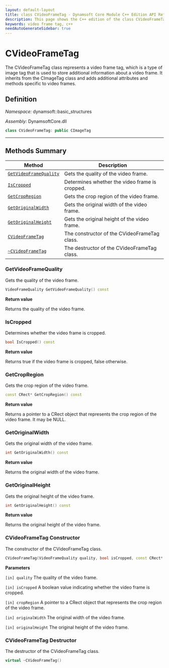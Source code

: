 ```yaml
---
layout: default-layout
title: class CVideoFrameTag - Dynamsoft Core Module C++ Edition API Reference
description: This page shows the C++ edition of the class CVideoFrameTag in Dynamsoft Core Module.
keywords: video frame tag, c++
needAutoGenerateSidebar: true
---
```


# CVideoFrameTag

The CVideoFrameTag class represents a video frame tag, which is a type of image tag that is used to store additional information about a video frame. It inherits from the CImageTag class and adds additional attributes and methods specific to video frames.

## Definition

*Namespace:* dynamsoft::basic_structures

*Assembly:* DynamsoftCore.dll

```cpp
class CVideoFrameTag: public CImageTag 
```

---

## Methods Summary

| Method               | Description |
|----------------------|-------------|
| [`GetVideoFrameQuality`](#getvideoframequality) | Gets the quality of the video frame.|
| [`IsCropped`](#iscropped) | Determines whether the video frame is cropped. |
| [`GetCropRegion`](#getcropregion) | Gets the crop region of the video frame. |
| [`GetOriginalWidth`](#getoriginalwidth) | Gets the original width of the video frame. |
| [`GetOriginalHeight`](#getoriginalheight) | Gets the original height of the video frame. |
| [`CVideoFrameTag`](#cvideoframetag-constructor) | The constructor of the CVideoFrameTag class. |
| [`~CVideoFrameTag`](#cvideoframetag-destructor) | The destructor of the CVideoFrameTag class. |

### GetVideoFrameQuality

Gets the quality of the video frame.

```cpp
VideoFrameQuality GetVideoFrameQuality() const
```

**Return value**

Returns the quality of the video frame.

### IsCropped

Determines whether the video frame is cropped.

```cpp
bool IsCropped() const
```

**Return value**

Returns true if the video frame is cropped, false otherwise.

### GetCropRegion

Gets the crop region of the video frame.

```cpp
const CRect* GetCropRegion() const
```

**Return value**

Returns a pointer to a CRect object that represents the crop region of the video frame. It may be NULL.

### GetOriginalWidth

Gets the original width of the video frame.

```cpp
int GetOriginalWidth() const
```

**Return value**

Returns the original width of the video frame.

### GetOriginalHeight

Gets the original height of the video frame.

```cpp
int GetOriginalHeight() const
```

**Return value**

Returns the original height of the video frame.

### CVideoFrameTag Constructor

The constructor of the CVideoFrameTag class.

```cpp
CVideoFrameTag(VideoFrameQuality quality, bool isCropped, const CRect* cropRegion, int originalWidth, int originalHidth)
```

**Parameters**

`[in] quality` The quality of the video frame.

`[in] isCropped` A boolean value indicating whether the video frame is cropped.

`[in] cropRegion` A pointer to a CRect object that represents the crop region of the video frame.

`[in] originalWidth` The original width of the video frame.

`[in] originalHeight` The original height of the video frame.

### CVideoFrameTag Destructor

The destructor of the CVideoFrameTag class.

```cpp
virtual ~CVideoFrameTag()
```
